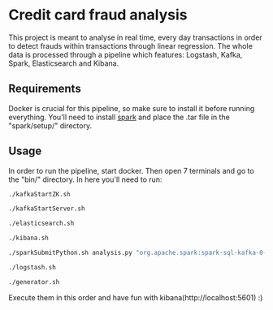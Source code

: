 # Credit card fraud analysis

This project is meant to analyse in real time, every day transactions in order to detect frauds within transactions through linear regression. The whole data is processed through a pipeline which features: Logstash, Kafka, 
Spark, Elasticsearch and Kibana.

## Requirements

Docker is crucial for this pipeline, so make sure to install it before running everything. You'll need to install [spark](https://archive.apache.org/dist/spark/spark-3.1.1/pyspark-3.1.1.tar.gz) and place the .tar file in the "spark/setup/" directory.

## Usage

In order to run the pipeline, start docker. Then open 7 terminals and go to the "bin/" directory. In here you'll need to run:

```bash
./kafkaStartZK.sh

./kafkaStartServer.sh

./elasticsearch.sh

./kibana.sh

./sparkSubmitPython.sh analysis.py "org.apache.spark:spark-sql-kafka-0-10_2.12:3.1.1,org.elasticsearch:elasticsearch-spark-30_2.12:7.12.1"

./logstash.sh

./generator.sh
```

Execute them in this order and have fun with kibana(http://localhost:5601) :)


